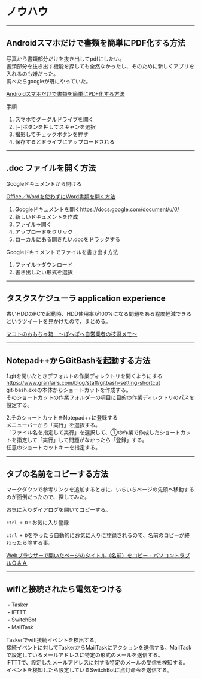 # ノウハウ

---

## Androidスマホだけで書類を簡単にPDF化する方法

写真から書類部分だけを抜き出してpdfにしたい。  
書類部分を抜き出す機能を探しても全然なかったし、そのために新しくアプリを入れるのも嫌だった。  
調べたらgoogleが既にやっていた。  

[Androidスマホだけで書類を簡単にPDF化する方法](https://www.youtube.com/watch?v=DJHkj3-SwYU)  

手順  

1. スマホでグーグルドライブを開く  
2. [+]ボタンを押してスキャンを選択  
3. 撮影してチェックボタンを押す  
4. 保存するとドライブにアップロードされる  

---

## .doc ファイルを開く方法

Googleドキュメントから開ける  

[Office／Wordを使わずにWord書類を開く方法](https://genki-wifi.net/word_doc)  

1. Googleドキュメントを開く<https://docs.google.com/document/u/0/>  
2. 新しいドキュメントを作成  
3. ファイル→開く  
4. アップロードをクリック  
5. ローカルにある開きたい.docをドラッグする  

Googleドキュメントでファイルを書き出す方法  

1. ファイル→ダウンロード  
2. 書き出したい形式を選択  

---

## タスクスケジューラ application experience

古いHDDのPCで起動時、HDD使用率が100%になる問題をある程度軽減できるというツイートを見かけたので、まとめる。  

[マコトのおもちゃ箱　～ぼへぼへ自営業者の技術メモ～](http://piyopiyocs.blog115.fc2.com/blog-entry-480.html)

---

## Notepad++からGitBashを起動する方法

1.gitを開いたときデフォルトの作業ディレクトリを開くようにする  
<https://www.granfairs.com/blog/staff/gitbash-setting-shortcut>  
git-bash.exeの本体からショートカットを作成する。  
そのショートカットの作業フォルダーの項目に目的の作業ディレクトリのパスを設定する。  

2.そのショートカットをNotepad++に登録する  
メニューバーから「実行」を選択する。  
「ファイル名を指定して実行」を選択して、①の作業で作成したショートカットを指定して「実行」して問題がなかったら「登録」する。  
任意のショートカットキーを指定する。  

---

## タブの名前をコピーする方法

マークダウンで参考リンクを追加するときに、いちいちページの先頭へ移動するのが面倒だったので、探してみた。  

お気に入りダイアログを開いてコピーする。  

`ctrl + D` : お気に入り登録  

`ctrl + D`をやったら自動的にお気に入りに登録されるので、名前のコピーが終わったら除する事。  

[Webブラウザーで開いたページのタイトル（名前）をコピー - パソコントラブルＱ＆Ａ](https://www.724685.com/weekly/qa210113.htm)  

---

## wifiと接続されたら電気をつける

・Tasker  
・IFTTT  
・SwitchBot  
・MailTask  

Taskerでwifi接続イベントを検出する。  
接続イベントに対してTaskerからMailTaskにアクションを送信する。MailTaskで設定しているメールアドレスに特定の形式のメールを送信する。  
IFTTTで、設定したメールアドレスに対する特定のメールの受信を検知する。  
イベントを検知したら設定しているSwitchBotに点灯命令を送信する。  
